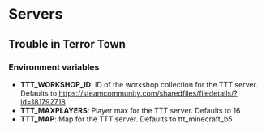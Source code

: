 # Servers

## Trouble in Terror Town

### Environment variables

- **TTT_WORKSHOP_ID**: ID of the workshop collection for the TTT server. Defaults to https://steamcommunity.com/sharedfiles/filedetails/?id=181792718
- **TTT_MAXPLAYERS**: Player max for the TTT server. Defaults to 16
- **TTT_MAP**: Map for the TTT server. Defaults to ttt_minecraft_b5
